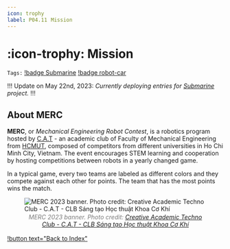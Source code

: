 ```yaml
---
icon: trophy
label: P04.11⠀Mission
---
```

# :icon-trophy: Mission
`Tags:` [!badge Submarine](/projects/P04-submarine.md) [!badge robot-car]()

!!!
Update on May 22nd, 2023: *Currently deploying entries for [Submarine](/projects/P04-submarine.md) project.*
!!!

## About MERC
**MERC**, or *Mechanical Engineering Robot Contest*, is a robotics program hosted by [C.A.T](https://www.facebook.com/CreAcaTechnoCLub) - an academic club of Faculty of Mechanical Engineering from [HCMUT](https://hcmut.edu.vn/tong-quan?lang=en), composed of competitors from different universities in Ho Chi Minh City, Vietnam. The event encourages STEM learning and cooperation by hosting competitions between robots in a yearly changed game.

In a typical game, every two teams are labeled as different colors and they compete against each other for points. The team that has the most points wins the match.

<style>
figcaption {
  color: #7D7D7D;
  font-style: italic;
  font-size: 14px;
  padding: 2px;
  text-align: center;
}
</style>
<figure>
    <img src="https://scontent.fsgn2-9.fna.fbcdn.net/v/t39.30808-6/332865525_1897104517305566_4928786535366201885_n.jpg?_nc_cat=105&ccb=1-7&_nc_sid=e3f864&_nc_ohc=EItu61PoYQMAX9GcAnF&_nc_ht=scontent.fsgn2-9.fna&oh=00_AfB5Uen2Pos1JHyZZoiKiP09ZmIgI3oQLrr2B9WWhKvJqQ&oe=646ED909" alt="MERC 2023 banner. Photo credit: Creative Academic Techno Club - C.A.T - CLB Sáng tạo Học thuật Khoa Cơ Khí">
    <figcaption> MERC 2023 banner. Photo credit: <a href="https://www.w3schools.com">Creative Academic Techno Club - C.A.T - CLB Sáng tạo Học thuật Khoa Cơ Khí</a></figcaption>
</figure>  

[!button text="Back to Index"](/projects/P04-submarine/P04-10-19-about-the-project/P04-10-index.md)